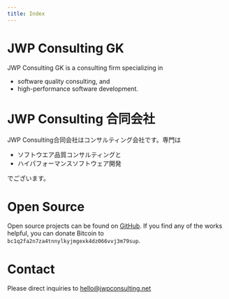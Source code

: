 ```yaml
---
title: Index
---
```


# JWP Consulting GK

JWP Consulting GK is a consulting firm specializing in

- software quality consulting, and
- high-performance software development.

# JWP Consulting 合同会社

JWP Consulting合同会社はコンサルティング会社です。専門は

- ソフトウエア品質コンサルティングと
- ハイパフォーマンスソフトウェア開発

でございます。

# Open Source

Open source projects can be found on
[GitHub](https://github.com/jwp-consulting). If you find any of the works
helpful, you can donate Bitcoin to
`bc1q2fa2n7za4tnnylkyjmgexk4dz066vvj3m79sup`.

# Contact

Please direct inquiries to <a href="mailto:hello@jwpconsulting.net">hello@jwpconsulting.net</a>
